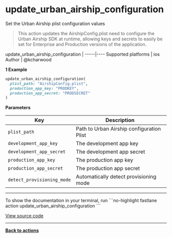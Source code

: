 # update_urban_airship_configuration


Set the Urban Airship plist configuration values




> This action updates the AirshipConfig.plist need to configure the Urban Airship SDK at runtime, allowing keys and secrets to easily be set for Enterprise and Production versions of the application.


update_urban_airship_configuration |
-----|----
Supported platforms | ios
Author | @kcharwood



**1 Example**

```ruby
update_urban_airship_configuration(
  plist_path: "AirshipConfig.plist",
  production_app_key: "PRODKEY",
  production_app_secret: "PRODSECRET"
)
```





**Parameters**

Key | Description
----|------------
  `plist_path` | Path to Urban Airship configuration Plist
  `development_app_key` | The development app key
  `development_app_secret` | The development app secret
  `production_app_key` | The production app key
  `production_app_secret` | The production app secret
  `detect_provisioning_mode` | Automatically detect provisioning mode




<hr />
To show the documentation in your terminal, run
```no-highlight
fastlane action update_urban_airship_configuration
```

<a href="https://github.com/fastlane/fastlane/blob/master/fastlane/lib/fastlane/actions/update_urban_airship_configuration.rb" target="_blank">View source code</a>

<hr />

<a href="/actions"><b>Back to actions</b></a>
